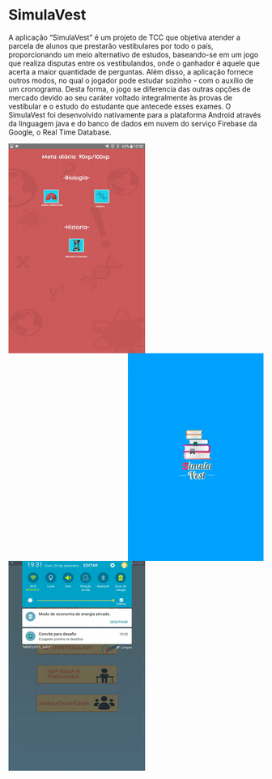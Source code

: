 # SimulaVest
 A aplicação “SimulaVest” é um projeto de TCC que objetiva atender a parcela de alunos que prestarão vestibulares por todo o país, proporcionando um meio alternativo de estudos, baseando-se em um jogo que realiza disputas entre os vestibulandos, onde o ganhador é aquele que acerta a maior quantidade de perguntas. Além disso, a aplicação fornece outros modos, no qual o jogador pode estudar sozinho - com o auxílio de um cronograma. Desta forma, o jogo se diferencia das outras opções de mercado devido ao seu caráter voltado integralmente às provas de vestibular e o estudo do estudante que antecede esses exames. O SimulaVest foi desenvolvido nativamente para a plataforma Android através da linguagem java e do banco de dados em nuvem do serviço Firebase da Google, o Real Time Database.
 
<img src="Screenshots/Cronograma.png" align = "left">
<img src="Screenshots/SplashScreen.png" align="right">
<img src="Screenshots/Notifi.png" align="center">
